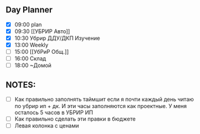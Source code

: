 ## Day Planner
- [x] 09:00 plan 
- [x] 09:30 [[УБРИР Авто]]
- [x] 10:30 Убрир ДДУ/ДКП Изучение 
- [x] 13:00 Weekly 
- [ ] 15:00 [[УбРиР Общ.]]
- [ ] 16:00 Склад 
- [ ] 18:00 ~Домой 
## NOTES: 
- [ ] Как правильно заполнять таймшит если я почти каждый день читаю по убрир ип + дк. И эти часы заполняются как проектные. У меня осталось 5 часов в УБРИР ИП 
- [ ] Как правильно сделать эти правки в бюджете 
- [ ] Левая колонка с ценами 